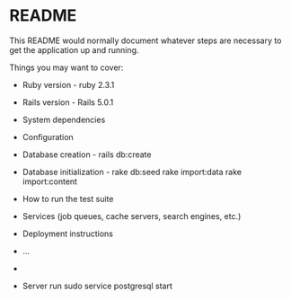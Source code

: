 # README

This README would normally document whatever steps are necessary to get the
application up and running.

Things you may want to cover:

* Ruby version - ruby 2.3.1

* Rails version - Rails 5.0.1

* System dependencies

* Configuration

* Database creation - rails db:create

* Database initialization - 
rake db:seed
rake import:data
rake import:content

* How to run the test suite

* Services (job queues, cache servers, search engines, etc.)

* Deployment instructions

* ...
* 

* Server run
sudo service postgresql start 
